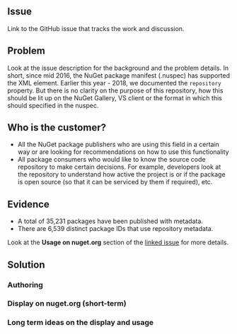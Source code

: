 ## Issue
Link to the GitHub issue that tracks the work and discussion.

## Problem
Look at the issue description for the background and the problem details. In short, since mid 2016, the NuGet package manifest (.nuspec) has supported the <repository> XML element. Earlier this year - 2018, we documented the `repository` property. But there is no clarity on the purpose of this repository, how this should be lit up on the NuGet Gallery, VS client or the format in which this should specified in the nuspec.

## Who is the customer?
* All the NuGet package publishers who are using this field in a certain way or are looking for recommendations on how to use this functionality
* All package consumers who would like to know the source code repository to make certain decisions. For example, developers look at the repository to understand how active the project is or if the package is open source (so that it can be serviced by them if required), etc. 

## Evidence
* A total of 35,231 packages have been published with <repository> metadata.
* There are 6,539 distinct package IDs that use repository metadata.

Look at the **Usage on nuget.org** section of the [linked issue](https://github.com/NuGet/NuGetGallery/issues/4941) for more details.

## Solution

### Authoring 

### Display on nuget.org (short-term)

### Long term ideas on the display and usage 
